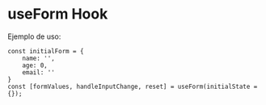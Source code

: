 # useForm Hook

Ejemplo de uso:

```
const initialForm = {
    name: '',
    age: 0,
    email: ''
}
const [formValues, handleInputChange, reset] = useForm(initialState = {});

```